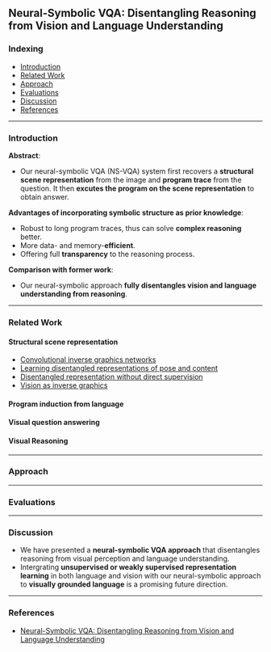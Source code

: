 ## Neural-Symbolic VQA: Disentangling Reasoning from Vision and Language Understanding

### Indexing
- [Introduction](#Introduction)
- [Related Work](#Related-Work)
- [Approach](#Approach)
- [Evaluations](#Evaluations)
- [Discussion](#Discussion)
- [References](#References)
---
### Introduction
**Abstract**:
- Our neural-symbolic VQA (NS-VQA) system first recovers a **structural scene representation** from the image and **program trace** from
the question. It then **excutes the program on the scene representation** to obtain answer.

**Advantages of incorporating symbolic structure as prior knowledge**:
- Robust to long program traces, thus can solve **complex reasoning** better.
- More data- and memory-**efficient**.
- Offering full **transparency** to the reasoning process.

**Comparison with former work**:
- Our neural-symbolic approach **fully disentangles vision and language understanding from reasoning**.

---
### Related Work
#### Structural scene representation
- [Convolutional inverse graphics networks](https://arxiv.org/pdf/1503.03167.pdf)
- [Learning disentangled representations of pose and content](https://papers.nips.cc/paper/5639-weakly-supervised-disentangling-with-recurrent-transformations-for-3d-view-synthesis.pdf)
- [Disentangled representation without direct supervision](https://arxiv.org/pdf/1707.03389.pdf)
- [Vision as inverse graphics](https://pdf.sciencedirectassets.com/271877/1-s2.0-S1364661306X01195/1-s2.0-S1364661306001264/main.pdf?x-amz-security-token=AgoJb3JpZ2luX2VjEHgaCXVzLWVhc3QtMSJIMEYCIQD6UvP49dRiZ1W7GwYG%2BPqfyd4CccOFjKlCaT72dFVJPwIhAPhjpkm5YuayjNTNAKvKrut1IHRtV5rs2gj0oL%2F2aTuyKtoDCEEQAhoMMDU5MDAzNTQ2ODY1IgwTWtEXnHpmspahjkoqtwOP8ho5x55CspuMv96yl056khiNgIGMDx8vGMFarYjUuqr%2BLxtARigTdsGGB5ZX08IGmMZZsH%2BZA8n3kWQC8HqYxByXpR1s65TTdD52VtRT%2BBQpxa1y0t0KGK4LixTb%2FR5QqgUWRdgeVeZGoAy3Bjwr9i9JdQgh7AhmLxQzS1Gqrpl4YMc4fVH9zk9g7RjqTJCzUxJb5mMXPsj0ICoyNvnjn9xK%2B%2F%2BpZqaJy2xsaNEwxT5Efe9%2BlROGSjzo4FLKw80SQZC09OgFcEH1Y0sydue93cf8rBVXPdtz0tiPIpszr%2FpzzNRb%2BIEJ%2B7w7YjD5efiCvD5DhsZ9b6WOQwE2mSnRHWGACkv%2FdAnDsa5GXe1iZA94tFCmF0whXpGUDSUJmi1VaGJ3qEkQB1N7vEoUN9jqjNY0Oxtz4KpsIrbZ4sPm7synAQJZM9j%2BzpOtka7xun92B%2BrsKtMjRhzSkp1OGee2tb4lER%2BK4T8Ekpa%2FdGG3pvdU541ECQ00yzSacN%2Fey2Xaj%2BOubh8zQ9lnrWoUwjeFNBl%2BfbANwhWgeg9hEcD81vzrirm5wano8tNxi%2FqG5j9nCmVqS6AxMJzvq%2BUFOrMBttx560dHw%2F5hWCXDAjmzObeOEZXvF1ZSzjTBmezYsLOwPTIs9f0mMJrU%2B5P%2BoeQ3q5YdVR9mDwi2EEju4chrWbUhI9ArSlw7VyORxDaY%2FEvCxdDbTMh%2Fjt6gPiEp%2Bd0vjtZBBjk724jC1GeHG7xAdvpCXoomZ9krx5TIe%2BSkggwU%2F9hhcLu6W8y3a3QzHMBDbxAlWp392SoAEQwSibQ5TSZmCGfQdVf4v%2BCBzevAMLWI178%3D&AWSAccessKeyId=ASIAQ3PHCVTYUBQTLTG2&Expires=1554711805&Signature=Sg5gHBE%2FMo%2BMsdpC%2FMXEY4mdnXM%3D&hash=e72336ee7d1f2189e8787249349224180dcfba4c7e98d370cac712dc180f716f&host=68042c943591013ac2b2430a89b270f6af2c76d8dfd086a07176afe7c76c2c61&pii=S1364661306001264&tid=spdf-bddd8b6b-0867-41cc-a229-ffba38490831&sid=8e287f9b8c8b474ce689771-ed1ba3d2a6c6gxrqb&type=client)



#### Program induction from language

#### Visual question answering


#### Visual Reasoning

---
### Approach


---
### Evaluations



---
### Discussion
- We have presented a **neural-symbolic VQA approach** that disentangles reasoning from visual perception and language understanding.
- Intergrating **unsupervised or weakly supervised representation learning** in both language and vision with our neural-symbolic approach to **visually grounded language** is a promising future direction.

---
### References
- [Neural-Symbolic VQA: Disentangling Reasoning from Vision and Language Understanding](https://arxiv.org/pdf/1810.02338.pdf)
